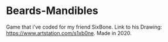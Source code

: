 # Beards-Mandibles
Game that i've coded for my friend SixBone.
Link to his Drawing: https://www.artstation.com/s1xb0ne.
Made in 2020.
